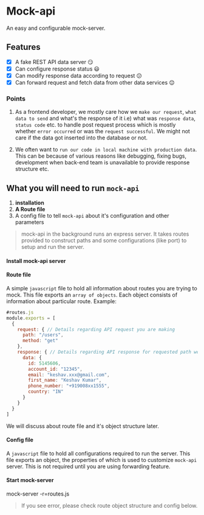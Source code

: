 # Mock-api
An easy and configurable mock-server.

## Features
 - [x] A fake REST API data server :smirk:
 - [x] Can configure response status :smiley:
 - [x] Can modify response data according to request :confused: 
 - [x] Can forward request and fetch data from other data services :relieved:

### Points
 1. As a frontend developer, we mostly care how we `make our request`, `what data to send` and what's the response of it i.e) what was `response data`, `status code` etc. to handle post request process which is mostly whether `error occurred` or was the `request successful`. We might not care if the data got inserted into the database or not.

 2. We often want to `run our code in local machine with production data`. This can be because of various reasons like debugging, fixing bugs, development when back-end team is unavailable to provide response structure etc.

## What you will need to run `mock-api`
 1. **installation**
 2. **A Route file**
 3. A config file to tell `mock-api` about it's configuration and other parameters

> mock-api in the background runs an express server. It takes routes provided to construct paths and some configurations (like port) to setup and run the server.  

#### Install mock-api server

#### Route file
A simple `javascript` file to hold all information about routes you are trying to mock.
This file exports an `array of objects`. Each object consists of information about particular route.
Example:
```javascript
#routes.js
module.exports = [
  {
    request: { // Details regarding API request you are making
      path: "/users",
      method: "get"
    },
    response: { // Details regarding API response for requested path we want   
      data: {
        id: 5145606,
        account_id: "12345",
        email: "keshav.xxx@gmail.com",
        first_name: "Keshav Kumar",
        phone_number: "+919008xx1555",
        country: "IN"
      }
    }
  }
]
```
We will discuss about route file and it's object structure later.

#### Config file
A `javascript` file to hold all configurations required to run the server. This file exports an object, the properties of which is used to customize `mock-api` server. This is not required until you are using forwarding feature.

#### Start mock-server
mock-server -r=routes.js

> If you see error, please check route object structure and config below. 





